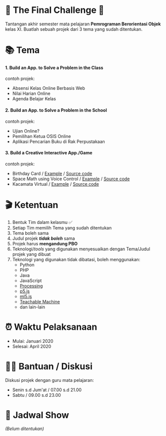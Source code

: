 # 🎉 The Final Challenge 🎉
Tantangan akhir semester mata pelajaran **Pemrograman Berorientasi Objek** kelas XI. 
Buatlah sebuah projek dari 3 tema yang sudah ditentukan.

# 📚 Tema
#### 1. Build an App. to Solve a Problem in the Class
  contoh projek:
  - Absensi Kelas Online Berbasis Web
  - Nilai Harian Online
  - Agenda Belajar Kelas
#### 2. Build an App. to Solve a Problem in the School
contoh projek:
  - Ujian Online?
  - Pemilihan Ketua OSIS Online
  - Aplikasi Pencarian Buku di Rak Perpustakaan
#### 3. Build a Creative Interactive App./Game
contoh projek:
  - Birthday Card / [Example](https://bday.zulhilmi.id/) / [Source code](https://github.com/hilmizul/bday)
  - Space Math using Voice Control / [Example](https://spacemath.zulhilmi.id/) / [Source code](https://github.com/hilmizul/space-math)
  - Kacamata Virtual / [Example](https://poses.zulhilmi.id/) / [Source code](https://github.com/hilmizul/poses)

# 🎬 Ketentuan
1. Bentuk Tim dalam kelasmu ✅
2. Setiap Tim memilih Tema yang sudah ditentukan
3. Tema boleh sama
4. Judul projek ***tidak boleh*** sama
5. Projek harus **mengandung PBO**
6. Teknologi/*tools* yang digunakan menyesuaikan dengan Tema/Judul projek yang dibuat
7. Teknologi yang digunakan tidak dibatasi, boleh menggunakan:
    - Python
    - PHP
    - Java
    - JavaScript 
    - [Processing](https://processing.org/)
    - [p5.js](https://p5js.org)
    - [ml5.js](https://ml5js.org)
    - [Teachable Machine](https://teachablemachine.withgoogle.com/)
    - dan lain-lain

# ⏰ Waktu Pelaksanaan
- Mulai: Januari 2020 
- Selesai: April 2020

# 🙌🏻 Bantuan / Diskusi
Diskusi projek dengan guru mata pelajaran: 
- Senin s.d Jum'at / 07.00 s.d 21.00
- Sabtu / 09.00 s.d 23.00

# 📆 Jadwal Show
*(Belum ditentukan)*
